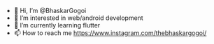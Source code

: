 - 👋 Hi, I’m @BhaskarGogoi
- 👀 I’m interested in web/android development
- 🌱 I’m currently learning flutter
- 📫 How to reach me https://www.instagram.com/thebhaskargogoi/

